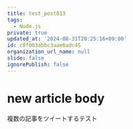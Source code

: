 ```yaml
---
title: test_post013
tags:
  - Node.js
private: true
updated_at: '2024-08-31T20:25:16+09:00'
id: c8f003abbc3aae6adc45
organization_url_name: null
slide: false
ignorePublish: false
---
```

# new article body
複数の記事をツイートするテスト
